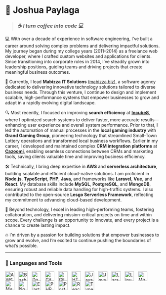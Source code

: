 # **🌟 Joshua Paylaga**

> ### *☕️ I turn coffee into code 💻*

💻 With over a decade of experience in software engineering, I’ve built a career around solving complex problems and delivering impactful solutions. My journey began during my college years (2011–2014) as a freelance web developer, where I crafted custom websites and applications for clients. Since transitioning into corporate roles in 2014, I’ve steadily grown into leadership positions, guiding teams and driving projects that create meaningful business outcomes.

🚀 Currently, I lead **Mabizza IT Solutions** ([mabizza.biz](https://mabizza.biz)), a software agency dedicated to delivering innovative technology solutions tailored to diverse business needs. Through this venture, I continue to design and implement scalable, high-performance systems that empower businesses to grow and adapt in a rapidly evolving digital landscape.

🔍 Most recently, I focused on improving **search efficiency** at **[Incube8](https://www.incube8.sg/)**, where I optimized search systems to deliver faster, more accurate results—enhancing user experience and overall system performance. Prior to that, I led the automation of manual processes in the **local gaming industry** with **Grand Gaming Group**, pioneering technology that streamlined Small-Town Lottery operations and transformed local business workflows. Earlier in my career, I developed and maintained complex **CRM integration platforms** at **[Cazoomi](https://www.cazoomi.com/)**, enabling seamless connections between CRMs and marketing tools, saving clients valuable time and improving business efficiency.

🛠️ Technically, I bring deep expertise in **AWS** and **serverless architecture**, building scalable and efficient cloud-native solutions. I am proficient in **Node.js**, **TypeScript**, **PHP**, **Java**, and frameworks like **Laravel**, **Vue**, and **React**. My database skills include **MySQL**, **PostgreSQL**, and **MongoDB**, ensuring robust and reliable data handling for high-traffic systems. I also contributed to the open-source **Lesgo Serverless Framework**, reflecting my commitment to advancing cloud-based development.

🤝 Beyond technology, I excel in leading high-performing teams, fostering collaboration, and delivering mission-critical projects on time and within scope. Every challenge is an opportunity to innovate, and every project is a chance to create lasting impact.

🔥 I’m driven by a passion for building solutions that empower businesses to grow and evolve, and I’m excited to continue pushing the boundaries of what’s possible.

---

### 🧰 Languages and Tools

<!-- AWS -->
<img align="left" alt="AWS" width="30px" style="padding-right:10px;" src="https://cdn.jsdelivr.net/gh/devicons/devicon/icons/amazonwebservices/amazonwebservices-original-wordmark.svg" />

<!-- Bash -->
<img align="left" alt="Bash" width="30px" style="padding-right:10px;" src="https://cdn.jsdelivr.net/gh/devicons/devicon/icons/bash/bash-original.svg" />

<!-- Docker -->
<img align="left" alt="Docker" width="30px" style="padding-right:10px;" src="https://cdn.jsdelivr.net/gh/devicons/devicon/icons/docker/docker-original.svg" />

<!-- Git -->
<img align="left" alt="Git" width="30px" style="padding-right:10px;" src="https://cdn.jsdelivr.net/gh/devicons/devicon/icons/git/git-original.svg" />

<!-- GitHub -->
<img align="left" alt="GitHub" width="30px" style="padding-right:10px;" src="https://cdn.jsdelivr.net/gh/devicons/devicon/icons/github/github-original.svg" />

<!-- HTML -->
<img align="left" alt="HTML" width="30px" style="padding-right:10px;" src="https://cdn.jsdelivr.net/gh/devicons/devicon/icons/html5/html5-plain.svg" />

<!-- Java -->
<img align="left" alt="Java" width="30px" style="padding-right:10px;" src="https://cdn.jsdelivr.net/gh/devicons/devicon/icons/java/java-original.svg"/>

<!-- JavaScript -->
<img align="left" alt="JavaScript" width="30px" style="padding-right:10px;" src="https://cdn.jsdelivr.net/gh/devicons/devicon/icons/javascript/javascript-plain.svg" />

<!-- Laravel -->
<img align="left" alt="Laravel" width="30px" style="padding-right:10px;" src="https://cdn.jsdelivr.net/gh/devicons/devicon/icons/laravel/laravel-original.svg" />

<!-- Linux -->
<img align="left" alt="Linux" width="30px" style="padding-right:10px;" src="https://cdn.jsdelivr.net/gh/devicons/devicon/icons/linux/linux-original.svg" />

<!-- MongoDB -->
<img align="left" alt="MongoDB" width="30px" style="padding-right:10px;" src="https://cdn.jsdelivr.net/gh/devicons/devicon/icons/mongodb/mongodb-original.svg" />

<!-- MySQL -->
<img align="left" alt="MySQL" width="30px" style="padding-right:10px;" src="https://cdn.jsdelivr.net/gh/devicons/devicon/icons/mysql/mysql-original.svg" />

<!-- NodeJS -->
<img align="left" alt="NodeJS" width="30px" style="padding-right:10px;" src="https://cdn.jsdelivr.net/gh/devicons/devicon/icons/nodejs/nodejs-original.svg" />

<!-- OpenSearch -->
<img align="left" alt="ElasticSearch" width="30px" style="padding-right:10px;" src="https://cdn.jsdelivr.net/gh/devicons/devicon/icons/elasticsearch/elasticsearch-plain.svg" />

<!-- PHP -->
<img align="left" alt="PHP" width="30px" style="padding-right:10px;" src="https://cdn.jsdelivr.net/gh/devicons/devicon/icons/php/php-original.svg" />

<!-- PostgreSQL -->
<img align="left" alt="PostgreSQL" width="30px" style="padding-right:10px;" src="https://cdn.jsdelivr.net/gh/devicons/devicon/icons/postgresql/postgresql-original.svg" />

<!-- React -->
<img align="left" alt="React" width="30px" style="padding-right:10px;" src="https://cdn.jsdelivr.net/gh/devicons/devicon/icons/react/react-original.svg" />

<!-- TypeScript -->
<img align="left" alt="TypeScript" width="30px" style="padding-right:10px;" src="https://cdn.jsdelivr.net/gh/devicons/devicon/icons/typescript/typescript-plain.svg" />

<br />
